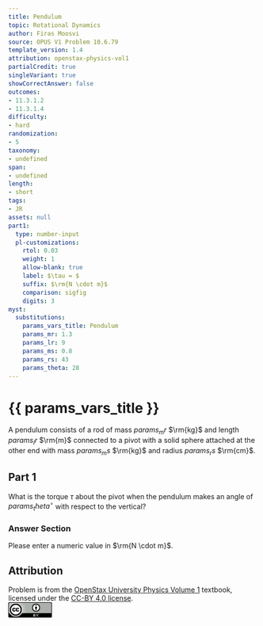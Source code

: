 ```yaml
---
title: Pendulum
topic: Rotational Dynamics
author: Firas Moosvi
source: OPUS V1 Problem 10.6.79
template_version: 1.4
attribution: openstax-physics-vol1
partialCredit: true
singleVariant: true
showCorrectAnswer: false
outcomes:
- 11.3.1.2
- 11.3.1.4
difficulty:
- hard
randomization:
- 5
taxonomy:
- undefined
span:
- undefined
length:
- short
tags:
- JR
assets: null
part1:
  type: number-input
  pl-customizations:
    rtol: 0.03
    weight: 1
    allow-blank: true
    label: $\tau = $
    suffix: $\rm{N \cdot m}$
    comparison: sigfig
    digits: 3
myst:
  substitutions:
    params_vars_title: Pendulum
    params_mr: 1.3
    params_lr: 9
    params_ms: 0.8
    params_rs: 43
    params_theta: 28
---
```

# {{ params_vars_title }}
A pendulum consists of a rod of mass ${{ params_mr }}$ $\rm{kg}$ and length ${{ params_lr }}$ $\rm{m}$ connected to a pivot with a solid sphere attached at the other end with mass ${{ params_ms }}$ $\rm{kg}$ and radius ${{ params_rs }}$ $\rm{cm}$.

## Part 1

What is the torque $\tau$ about the pivot when the pendulum makes an angle of ${{ params_theta }}^\circ$ with respect to the vertical?

### Answer Section

Please enter a numeric value in $\rm{N \cdot m}$.

## Attribution

Problem is from the [OpenStax University Physics Volume 1](https://openstax.org/details/books/university-physics-volume-1) textbook, licensed under the [CC-BY 4.0 license](https://creativecommons.org/licenses/by/4.0/).<br>![Image representing the Creative Commons 4.0 BY license.](https://raw.githubusercontent.com/firasm/bits/master/by.png)